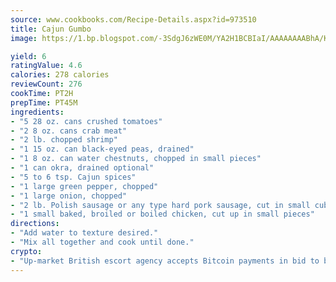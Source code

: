 ```yaml
---
source: www.cookbooks.com/Recipe-Details.aspx?id=973510
title: Cajun Gumbo
image: https://1.bp.blogspot.com/-3SdgJ6zWE0M/YA2H1BCBIaI/AAAAAAAABhA/KLu9yTsYBMkJQudB_uFGwTypBtmTiBfZgCLcBGAsYHQ/s320/4.png

yield: 6
ratingValue: 4.6
calories: 278 calories
reviewCount: 276
cookTime: PT2H
prepTime: PT45M
ingredients:
- "5 28 oz. cans crushed tomatoes"
- "2 8 oz. cans crab meat"
- "2 lb. chopped shrimp"
- "1 15 oz. can black-eyed peas, drained"
- "1 8 oz. can water chestnuts, chopped in small pieces"
- "1 can okra, drained optional"
- "5 to 6 tsp. Cajun spices"
- "1 large green pepper, chopped"
- "1 large onion, chopped"
- "2 lb. Polish sausage or any type hard pork sausage, cut in small cubes"
- "1 small baked, broiled or boiled chicken, cut up in small pieces"
directions:
- "Add water to texture desired."
- "Mix all together and cook until done."
crypto:
- "Up-market British escort agency accepts Bitcoin payments in bid to boost worker safety and client anonymity."
---
```


